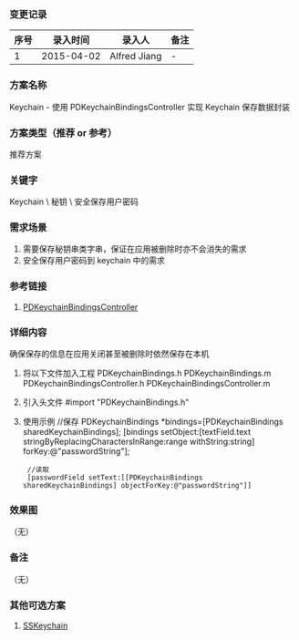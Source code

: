 ### 变更记录
| 序号 | 录入时间 | 录入人 | 备注 |
| -- | -- | -- | -- |
| 1 | 2015-04-02 | Alfred Jiang | - |

### 方案名称
Keychain - 使用 PDKeychainBindingsController 实现 Keychain 保存数据封装

### 方案类型（推荐 or 参考）
推荐方案

### 关键字
Keychain \ 秘钥 \ 安全保存用户密码

### 需求场景
1. 需要保存秘钥串类字串，保证在应用被删除时亦不会消失的需求
2. 安全保存用户密码到 keychain 中的需求

### 参考链接
1. [PDKeychainBindingsController](https://github.com/carlbrown/PDKeychainBindingsController)

### 详细内容

确保保存的信息在应用关闭甚至被删除时依然保存在本机

1. 将以下文件加入工程
        PDKeychainBindings.h
        PDKeychainBindings.m
        PDKeychainBindingsController.h
        PDKeychainBindingsController.m

2. 引入头文件
        #import "PDKeychainBindings.h"

2. 使用示例
        //保存
        PDKeychainBindings *bindings=[PDKeychainBindings sharedKeychainBindings];
        [bindings setObject:[textField.text stringByReplacingCharactersInRange:range withString:string] forKey:@"passwordString"];

        //读取
        [passwordField setText:[[PDKeychainBindings sharedKeychainBindings] objectForKey:@"passwordString"]]

### 效果图
（无）

### 备注
（无）

### 其他可选方案

1. [SSKeychain](https://github.com/soffes/sskeychain)
